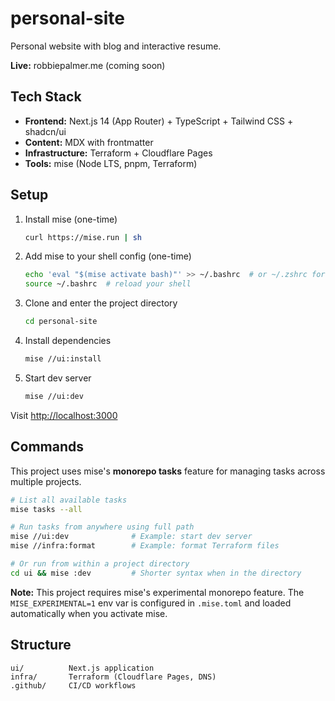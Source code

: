# personal-site

Personal website with blog and interactive resume.

**Live:** robbiepalmer.me (coming soon)

## Tech Stack

- **Frontend:** Next.js 14 (App Router) + TypeScript + Tailwind CSS + shadcn/ui
- **Content:** MDX with frontmatter
- **Infrastructure:** Terraform + Cloudflare Pages
- **Tools:** mise (Node LTS, pnpm, Terraform)

## Setup

1. Install mise (one-time)
   ```bash
   curl https://mise.run | sh
   ```

2. Add mise to your shell config (one-time)
   ```bash
   echo 'eval "$(mise activate bash)"' >> ~/.bashrc  # or ~/.zshrc for zsh
   source ~/.bashrc  # reload your shell
   ```

3. Clone and enter the project directory
   ```bash
   cd personal-site
   ```

4. Install dependencies
   ```bash
   mise //ui:install
   ```

5. Start dev server
   ```bash
   mise //ui:dev
   ```

Visit [http://localhost:3000](http://localhost:3000)

## Commands

This project uses mise's **monorepo tasks** feature for managing tasks across multiple projects.

```bash
# List all available tasks
mise tasks --all

# Run tasks from anywhere using full path
mise //ui:dev              # Example: start dev server
mise //infra:format        # Example: format Terraform files

# Or run from within a project directory
cd ui && mise :dev         # Shorter syntax when in the directory
```

**Note:** This project requires mise's experimental monorepo feature. The `MISE_EXPERIMENTAL=1` env var is configured in `.mise.toml` and loaded automatically when you activate mise.

## Structure

```
ui/          Next.js application
infra/       Terraform (Cloudflare Pages, DNS)
.github/     CI/CD workflows
```
